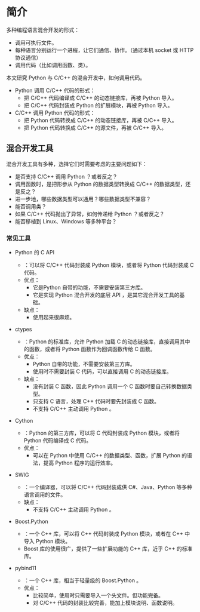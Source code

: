 # 简介

多种编程语言混合开发的形式：
- 调用可执行文件。
- 每种语言分别运行一个进程，让它们通信、协作。（通过本机 socket 或 HTTP 协议通信）
- 调用代码（比如调用函数、类）。

本文研究 Python 与 C/C++ 的混合开发中，如何调用代码。
- Python 调用 C/C++ 代码的形式：
  - 把 C/C++ 代码编译成 C/C++ 的动态链接库，再被 Python 导入。
  - 把 C/C++ 代码封装成 Python 的扩展模块，再被 Python 导入。
- C/C++ 调用 Python 代码的形式：
  - 把 Python 代码转换成 C/C++ 的动态链接库，再被 C/C++ 导入。
  - 把 Python 代码转换成 C/C++ 的源文件，再被 C/C++ 导入。

## 混合开发工具

混合开发工具有多种，选择它们时需要考虑的主要问题如下：
- 是否支持 C/C++ 调用 Python ？或者反之？
- 调用函数时，是把形参从 Python 的数据类型转换成 C/C++ 的数据类型，还是反之？
- 进一步地，哪些数据类型可以通用？哪些数据类型不兼容？
- 能否调用类？
- 如果 C/C++ 代码抛出了异常，如何传递给 Python ？或者反之？
- 能否移植到 Linux、Windows 等多种平台？

### 常见工具

- Python 的 C API
  - ：可以将 C/C++ 代码封装成 Python 模块，或者将 Python 代码封装成 C 代码。
  - 优点：
    - 它是Python 自带的功能，不需要安装第三方库。
    - 它是实现 Python 混合开发的底层 API ，是其它混合开发工具的基础。
  - 缺点：
    - 使用起来很麻烦。

- ctypes
  - ：Python 的标准库，允许 Python 加载 C 的动态链接库，直接调用其中的函数，或者将 Python 函数作为回调函数传给 C 函数。
  - 优点：
    - Python 自带的功能，不需要安装第三方库。
    - 使用时不需要封装 C 代码，可以直接调用 C 的动态链接库。
  - 缺点：
    - 没有封装 C 函数，因此 Python 调用一个 C 函数时要自己转换数据类型。
    - 只支持 C 语言，处理 C++ 代码时要先封装成 C 函数。
    - 不支持 C/C++ 主动调用 Python 。

- Cython
  - ：Python 的第三方库，可以将 C 代码封装成 Python 模块，或者将 Python 代码编译成 C 代码。
  - 优点：
    - 可以在 Python 中使用 C/C++ 的数据类型、函数，扩展 Python 的语法，提高 Python 程序的运行效率。

- SWIG
  - ：一个编译器，可以将 C/C++ 代码封装成供 C#、Java、Python 等多种语言调用的文件。
  - 缺点：
    - 不支持 C/C++ 主动调用 Python 。

- Boost.Python
  - ：一个 C++ 库，可以将 C++ 代码封装成 Python 模块，或者在 C++ 中导入 Python 模块。
  - Boost 库的使用很广，提供了一些扩展功能的 C++ 库，近乎 C++ 的标准库。

- pybind11
  - ：一个 C++ 库，相当于轻量级的 Boost.Python 。
  - 优点：
    - 比较简单，使用时只需要导入一个头文件。但功能完备。
    - 对 C/C++ 代码的封装比较完善，能加上模块说明、函数说明。

